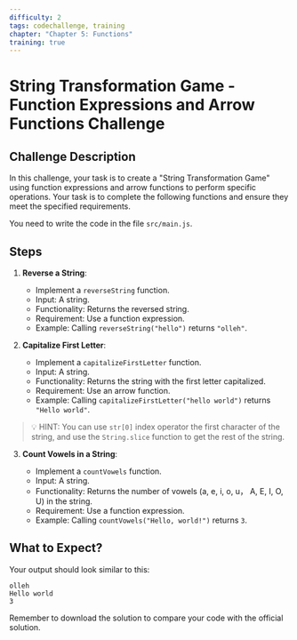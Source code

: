 ```yaml
---
difficulty: 2
tags: codechallenge, training
chapter: "Chapter 5: Functions"
training: true
---
```


# String Transformation Game - Function Expressions and Arrow Functions Challenge

## Challenge Description

In this challenge, your task is to create a "String Transformation Game" using function expressions and arrow functions to perform specific operations. Your task is to complete the following functions and ensure they meet the specified requirements.

You need to write the code in the file `src/main.js`.

## Steps

1. **Reverse a String**:

   - Implement a `reverseString` function.
   - Input: A string.
   - Functionality: Returns the reversed string.
   - Requirement: Use a function expression.
   - Example: Calling `reverseString("hello")` returns `"olleh"`.

2. **Capitalize First Letter**:

   - Implement a `capitalizeFirstLetter` function.
   - Input: A string.
   - Functionality: Returns the string with the first letter capitalized.
   - Requirement: Use an arrow function.
   - Example: Calling `capitalizeFirstLetter("hello world")` returns `"Hello world"`.

 > 💡 HINT: You can use `str[0]` index operator the first character of the string, and use the `String.slice` function to get the rest of the string.

3. **Count Vowels in a String**:

   - Implement a `countVowels` function.
   - Input: A string.
   - Functionality: Returns the number of vowels (a, e, i, o, u， A, E, I, O, U) in the string.
   - Requirement: Use a function expression.
   - Example: Calling `countVowels("Hello, world!")` returns `3`.

## What to Expect?

Your output should look similar to this:

```
olleh
Hello world
3
```

Remember to download the solution to compare your code with the official solution.

